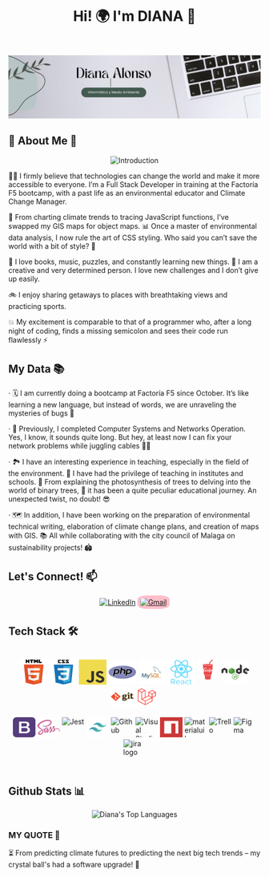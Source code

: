 

<h1 align="center">Hi! 🌍 I'm DIANA 👋</h1>
<br>

<p align="center">
  <img src="1.png" alt="Portada" />
</p>

## 🔭 About Me  🐧

<p align="center">
  <img src="welcometomygithub.gif" alt="Introduction" style="width: 300px; height: auto; margin: auto;" />
</p>


👩‍🎓 I firmly believe that technologies can change the world and make it more accessible to everyone. I’m a Full Stack Developer in training at the Factoría F5 bootcamp, with a past life as an environmental educator and Climate Change Manager.

🌱 From charting climate trends to tracing JavaScript functions, I’ve swapped my GIS maps for object maps. 📊 Once a master of environmental data analysis, I now rule the art of CSS styling. Who said you can’t save the world with a bit of style? 💃

💞 I love books, music, puzzles, and constantly learning new things. 💪 I am a creative and very determined person. I love new challenges and I don’t give up easily.

🚲 I enjoy sharing getaways to places with breathtaking views and practicing sports.

💥 My excitement is comparable to that of a programmer who, after a long night of coding, finds a missing semicolon and sees their code run flawlessly ⚡

## My Data 📚

· 🗓️ I am currently doing a bootcamp at Factoría F5 since October. It’s like learning a new language, but instead of words, we are unraveling the mysteries of bugs 🐞

· 🔌 Previously, I completed Computer Systems and Networks Operation. Yes, I know, it sounds quite long. But hey, at least now I can fix your network problems while juggling cables 👩‍🏭

· 🏞️ I have an interesting experience in teaching, especially in the field of the environment. 🏫 I have had the privilege of teaching in institutes and schools. 🐛 From explaining the photosynthesis of trees to delving into the world of binary trees, 🌳 it has been a quite peculiar educational journey. An unexpected twist, no doubt! 😎

· 🗺️ In addition, I have been working on the preparation of environmental technical writing, elaboration of climate change plans, and creation of maps with GIS. 📚 All while collaborating with the city council of Malaga on sustainability projects! 🏟️


## Let's Connect! 📫

<!-- <br> -->
<!-- <div style="display: flex; justify-content: center;">
    <p align="center"
        <a href="https://www.linkedin.com/in/diana-a-128215213/">
            <img src="https://skillicons.dev/icons?i=linkedin" alt="LinkedIn" />
        </a>
    </p>
    <p align="center">
        <a href="mailto:dialomt@gmail.com">
            <img src="https://skillicons.dev/icons?i=gmail" alt="Gmail" style="background-color: pink; padding: 5px; border-radius: 30%; width: 40px; height: 40px;" />
        </a>
    </p>
</div> -->

<p align="center">
    <a href="https://www.linkedin.com/in/diana-a-128215213/">
    <img src="https://skillicons.dev/icons?i=linkedin" alt="LinkedIn" height="60px"></a>
    <a href="mailto:dialomt@gmail.com"><img src="https://skillicons.dev/icons?i=gmail" alt="Gmail" style="background-color: pink; padding: 5px; border-radius: 30%; width: 60px; height=60px"></a>
  </p>


## Tech Stack 🛠️

<br>
<div style="display: flex; flex-wrap: wrap; justify-content: center;">
    <img style="margin: 2px; width: 55px; height: 50px;" alt="HTML5" title='HTML5' src="https://raw.githubusercontent.com/github/explore/80688e429a7d4ef2fca1e82350fe8e3517d3494d/topics/html/html.png" />
    <img style="margin: 2px; width: 55px; height: 50px;" alt="CSS3" title='CSS3' src="https://raw.githubusercontent.com/github/explore/80688e429a7d4ef2fca1e82350fe8e3517d3494d/topics/css/css.png" />
    <img style="margin: 2px; width: 55px; height: 50px;" alt="JavaScript" title='JavaScript' src="https://raw.githubusercontent.com/github/explore/80688e429a7d4ef2fca1e82350fe8e3517d3494d/topics/javascript/javascript.png" />
    <img style="margin: 2px; width: 55px; height: 50px;" alt="PHP" title='PHP' src="https://raw.githubusercontent.com/github/explore/cbe43f9176f0609329c713c62b569b9c2d0d2e6f/topics/php/php.png" />
    <img style="margin: 2px; width: 55px; height: 50px;" alt="MySQL" title='MySQL' src="https://raw.githubusercontent.com/github/explore/cbe43f9176f0609329c713c62b569b9c2d0d2e6f/topics/mysql/mysql.png" />
    <img style="margin: 2px; width: 55px; height: 50px;" alt="React" title='React' src="https://raw.githubusercontent.com/devicons/devicon/master/icons/react/react-original-wordmark.svg" alt="react" />
    <img style="margin: 2px; width: 45px; height: 40px;" alt="Gulp" title='Gulp' src="https://raw.githubusercontent.com/github/explore/80688e429a7d4ef2fca1e82350fe8e3517d3494d/topics/gulp/gulp.png" />
    <img style="margin: 2px; width: 55px; height: 50px;" alt="Node.js" title='Node.js' src="https://raw.githubusercontent.com/devicons/devicon/master/icons/nodejs/nodejs-original-wordmark.svg" alt="nodejs" />
    <img style="margin: 2px; width: 45px; height: 40px;" alt="Git" title='Git' src="https://raw.githubusercontent.com/github/explore/80688e429a7d4ef2fca1e82350fe8e3517d3494d/topics/git/git.png" />
    <img style="margin: 2px; width: 45px; height: 40px;" alt="Laravel" title='Laravel' src="https://raw.githubusercontent.com/github/explore/cbe43f9176f0609329c713c62b569b9c2d0d2e6f/topics/laravel/laravel.png" />
</div>
<br>
<div style="display: flex; flex-wrap: wrap; justify-content: center;">
    <img style="margin: 2px; width: 45px; height: 40px;" alt="Bootstrap" title='Bootstrap' src="https://raw.githubusercontent.com/github/explore/cbe43f9176f0609329c713c62b569b9c2d0d2e6f/topics/bootstrap/bootstrap.png" />
    <img style="margin: 2px; width: 45px; height: 40px;" alt="Sass" title='Sass' src="https://raw.githubusercontent.com/github/explore/80688e429a7d4ef2fca1e82350fe8e3517d3494d/topics/sass/sass.png" />
    <img style="margin: 2px; width: 45px; height: 40px;" alt="Jest" title="Jest" src="https://skillicons.dev/icons?i=jest" />
    <img style="margin: 2px; width: 45px; height: 40px;" alt="Tailwind" title='Tailwind' src="https://raw.githubusercontent.com/github/explore/cbe43f9176f0609329c713c62b569b9c2d0d2e6f/topics/tailwind/tailwind.png" />
    <img style="margin: 2px; width: 45px; height: 40px;" alt="Github" title='Github' src="https://user-images.githubusercontent.com/93437541/156567140-3761f735-891f-4c82-98d7-990bd62b5a6e.png" />
    <img style="margin: 2px; width: 45px; height: 40px;" alt="Visual Studio Code" title='Visual Studio Code' src="https://upload.wikimedia.org/wikipedia/commons/thumb/9/9a/Visual_Studio_Code_1.35_icon.svg/1024px-Visual_Studio_Code_1.35_icon.svg.png" />
    <img style="margin: 2px; width: 45px; height: 40px;" alt="Npm" title='Npm' src="https://raw.githubusercontent.com/github/explore/80688e429a7d4ef2fca1e82350fe8e3517d3494d/topics/npm/npm.png" />
    <img style="margin: 2px; width: 45px; height: 40px;" src="https://cdn.jsdelivr.net/gh/devicons/devicon/icons/materialui/materialui-original.svg" alt="materialui logo"/>
    <img style="margin: 2px; width: 45px; height: 40px;" alt="Trello" title='Trello' src="https://img.icons8.com/color/452/trello.png" />
    <img style="margin: 2px; width: 45px; height: 40px;" alt="Figma" title='Figma' src="https://4.bp.blogspot.com/-LiJZ5I8E7K8/XIe_GeI5glI/AAAAAAAAIuw/4Awu8j8r0P8TKBXzyxyslHEfplOlK9-6QCK4BGAYYCw/s1600/icon%2Bfigma%2Bvector.png" />
    <img style="margin: 2px; width: 45px; height: 40px;" src="https://cdn.jsdelivr.net/gh/devicons/devicon/icons/jira/jira-original.svg" alt="jira logo" />
</div>

<br>

## Github Stats 📊
<div align="center">

![Diana's Top Languages](https://github-readme-stats.vercel.app/api/top-langs/?username=dialomt&theme=dark&show_icons=true&hide_border=false&layout=compact)
</div>

### MY QUOTE 💭

⏳ From predicting climate futures to predicting the next big tech trends – my crystal ball's had a software upgrade! 🔮

